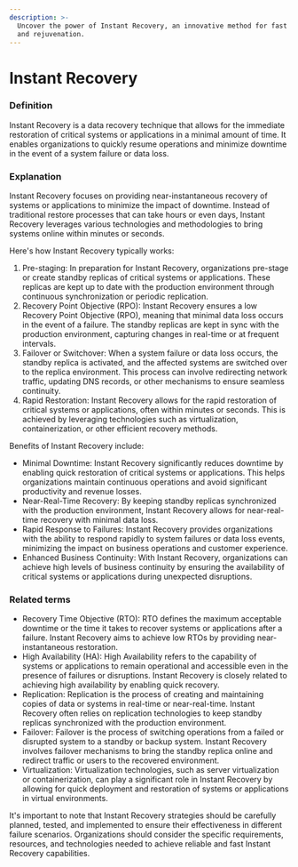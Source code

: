 ```yaml
---
description: >-
  Uncover the power of Instant Recovery, an innovative method for fast healing
  and rejuvenation.
---
```


# Instant Recovery

### Definition

Instant Recovery is a data recovery technique that allows for the immediate restoration of critical systems or applications in a minimal amount of time. It enables organizations to quickly resume operations and minimize downtime in the event of a system failure or data loss.

### Explanation

Instant Recovery focuses on providing near-instantaneous recovery of systems or applications to minimize the impact of downtime. Instead of traditional restore processes that can take hours or even days, Instant Recovery leverages various technologies and methodologies to bring systems online within minutes or seconds.

Here's how Instant Recovery typically works:

1. Pre-staging: In preparation for Instant Recovery, organizations pre-stage or create standby replicas of critical systems or applications. These replicas are kept up to date with the production environment through continuous synchronization or periodic replication.
2. Recovery Point Objective (RPO): Instant Recovery ensures a low Recovery Point Objective (RPO), meaning that minimal data loss occurs in the event of a failure. The standby replicas are kept in sync with the production environment, capturing changes in real-time or at frequent intervals.
3. Failover or Switchover: When a system failure or data loss occurs, the standby replica is activated, and the affected systems are switched over to the replica environment. This process can involve redirecting network traffic, updating DNS records, or other mechanisms to ensure seamless continuity.
4. Rapid Restoration: Instant Recovery allows for the rapid restoration of critical systems or applications, often within minutes or seconds. This is achieved by leveraging technologies such as virtualization, containerization, or other efficient recovery methods.

Benefits of Instant Recovery include:

* Minimal Downtime: Instant Recovery significantly reduces downtime by enabling quick restoration of critical systems or applications. This helps organizations maintain continuous operations and avoid significant productivity and revenue losses.
* Near-Real-Time Recovery: By keeping standby replicas synchronized with the production environment, Instant Recovery allows for near-real-time recovery with minimal data loss.
* Rapid Response to Failures: Instant Recovery provides organizations with the ability to respond rapidly to system failures or data loss events, minimizing the impact on business operations and customer experience.
* Enhanced Business Continuity: With Instant Recovery, organizations can achieve high levels of business continuity by ensuring the availability of critical systems or applications during unexpected disruptions.

### Related terms

* Recovery Time Objective (RTO): RTO defines the maximum acceptable downtime or the time it takes to recover systems or applications after a failure. Instant Recovery aims to achieve low RTOs by providing near-instantaneous restoration.
* High Availability (HA): High Availability refers to the capability of systems or applications to remain operational and accessible even in the presence of failures or disruptions. Instant Recovery is closely related to achieving high availability by enabling quick recovery.
* Replication: Replication is the process of creating and maintaining copies of data or systems in real-time or near-real-time. Instant Recovery often relies on replication technologies to keep standby replicas synchronized with the production environment.
* Failover: Failover is the process of switching operations from a failed or disrupted system to a standby or backup system. Instant Recovery involves failover mechanisms to bring the standby replica online and redirect traffic or users to the recovered environment.
* Virtualization: Virtualization technologies, such as server virtualization or containerization, can play a significant role in Instant Recovery by allowing for quick deployment and restoration of systems or applications in virtual environments.

It's important to note that Instant Recovery strategies should be carefully planned, tested, and implemented to ensure their effectiveness in different failure scenarios. Organizations should consider the specific requirements, resources, and technologies needed to achieve reliable and fast Instant Recovery capabilities.
